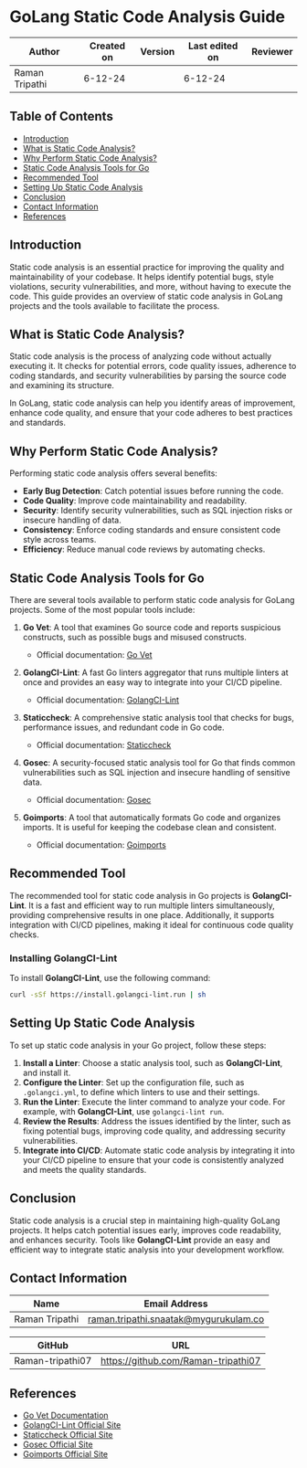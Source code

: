 # GoLang Static Code Analysis Guide

| **Author** | **Created on** | **Version** | **Last edited on** | **Reviewer** |
|------------|----------------|-------------------|---------------------|----------|
| Raman Tripathi  | 6-12-24      |   | 6-12-24           |  |

## Table of Contents
- [Introduction](#introduction)
- [What is Static Code Analysis?](#what-is-static-code-analysis)
- [Why Perform Static Code Analysis?](#why-perform-static-code-analysis)
- [Static Code Analysis Tools for Go](#static-code-analysis-tools-for-go)
- [Recommended Tool](#recommended-tool)
- [Setting Up Static Code Analysis](#setting-up-static-code-analysis)
- [Conclusion](#conclusion)
- [Contact Information](#contact-information)
- [References](#references)

## Introduction
Static code analysis is an essential practice for improving the quality and maintainability of your codebase. It helps identify potential bugs, style violations, security vulnerabilities, and more, without having to execute the code. This guide provides an overview of static code analysis in GoLang projects and the tools available to facilitate the process.

## What is Static Code Analysis?
Static code analysis is the process of analyzing code without actually executing it. It checks for potential errors, code quality issues, adherence to coding standards, and security vulnerabilities by parsing the source code and examining its structure.

In GoLang, static code analysis can help you identify areas of improvement, enhance code quality, and ensure that your code adheres to best practices and standards.

## Why Perform Static Code Analysis?
Performing static code analysis offers several benefits:
- **Early Bug Detection**: Catch potential issues before running the code.
- **Code Quality**: Improve code maintainability and readability.
- **Security**: Identify security vulnerabilities, such as SQL injection risks or insecure handling of data.
- **Consistency**: Enforce coding standards and ensure consistent code style across teams.
- **Efficiency**: Reduce manual code reviews by automating checks.

## Static Code Analysis Tools for Go
There are several tools available to perform static code analysis for GoLang projects. Some of the most popular tools include:

1. **Go Vet**: A tool that examines Go source code and reports suspicious constructs, such as possible bugs and misused constructs.
   - Official documentation: [Go Vet](https://golang.org/cmd/vet/)

2. **GolangCI-Lint**: A fast Go linters aggregator that runs multiple linters at once and provides an easy way to integrate into your CI/CD pipeline.
   - Official documentation: [GolangCI-Lint](https://golangci-lint.run/)

3. **Staticcheck**: A comprehensive static analysis tool that checks for bugs, performance issues, and redundant code in Go code.
   - Official documentation: [Staticcheck](https://staticcheck.io/)

4. **Gosec**: A security-focused static analysis tool for Go that finds common vulnerabilities such as SQL injection and insecure handling of sensitive data.
   - Official documentation: [Gosec](https://github.com/securego/gosec)

5. **Goimports**: A tool that automatically formats Go code and organizes imports. It is useful for keeping the codebase clean and consistent.
   - Official documentation: [Goimports](https://golang.org/x/tools/cmd/goimports)

## Recommended Tool
The recommended tool for static code analysis in Go projects is **GolangCI-Lint**. It is a fast and efficient way to run multiple linters simultaneously, providing comprehensive results in one place. Additionally, it supports integration with CI/CD pipelines, making it ideal for continuous code quality checks.

### Installing GolangCI-Lint
To install **GolangCI-Lint**, use the following command:
```bash
curl -sSf https://install.golangci-lint.run | sh
```

## Setting Up Static Code Analysis
To set up static code analysis in your Go project, follow these steps:

1. **Install a Linter**: Choose a static analysis tool, such as **GolangCI-Lint**, and install it.
2. **Configure the Linter**: Set up the configuration file, such as `.golangci.yml`, to define which linters to use and their settings.
3. **Run the Linter**: Execute the linter command to analyze your code. For example, with **GolangCI-Lint**, use `golangci-lint run`.
4. **Review the Results**: Address the issues identified by the linter, such as fixing potential bugs, improving code quality, and addressing security vulnerabilities.
5. **Integrate into CI/CD**: Automate static code analysis by integrating it into your CI/CD pipeline to ensure that your code is consistently analyzed and meets the quality standards.

## Conclusion
Static code analysis is a crucial step in maintaining high-quality GoLang projects. It helps catch potential issues early, improves code readability, and enhances security. Tools like **GolangCI-Lint** provide an easy and efficient way to integrate static analysis into your development workflow. 

## Contact Information

| Name| Email Address      |
|-----|--------------------------|
| Raman Tripathi | raman.tripathi.snaatak@mygurukulam.co |

| GitHub | URL |
|----------|---------|
|  Raman-tripathi07  |  https://github.com/Raman-tripathi07  |

## References
- [Go Vet Documentation](https://golang.org/cmd/vet/)
- [GolangCI-Lint Official Site](https://golangci-lint.run/)
- [Staticcheck Official Site](https://staticcheck.io/)
- [Gosec Official Site](https://github.com/securego/gosec)
- [Goimports Official Site](https://golang.org/x/tools/cmd/goimports)


